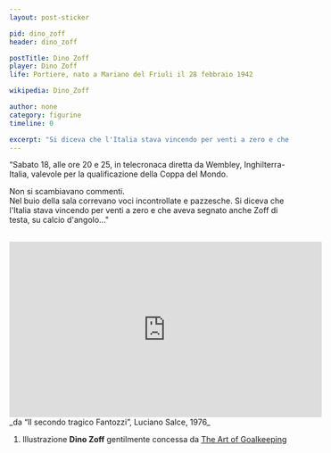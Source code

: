 ```yaml
---
layout: post-sticker

pid: dino_zoff
header: dino_zoff

postTitle: Dino Zoff
player: Dino Zoff
life: Portiere, nato a Mariano del Friuli il 28 febbraio 1942

wikipedia: Dino_Zoff

author: none
category: figurine
timeline: 0

excerpt: "Si diceva che l'Italia stava vincendo per venti a zero e che aveva segnato anche Zoff di testa, su calcio d'angolo..."
---
```

“Sabato 18, alle ore 20 e 25, in telecronaca diretta da Wembley, Inghilterra-Italia, valevole per la qualificazione della Coppa del Mondo.

Non si scambiavano commenti.<br/>
Nel buio della sala correvano voci incontrollate e pazzesche. Si diceva che l'Italia stava vincendo per venti a zero e che aveva segnato anche Zoff di testa, su calcio d'angolo..."
<br/>
<br/>
<div class="text-center">
    <div class="videoWrapper">
        <iframe width="560" height="315" src="https://www.youtube.com/embed/9VNp6S6VVDI" frameborder="0" allow="autoplay; encrypted-media" allowfullscreen></iframe>
    </div>
</div>
_da “Il secondo tragico Fantozzi”, Luciano Salce, 1976_

<div class="post-disclaimer">
<ol>
	<li>Illustrazione <b>Dino Zoff</b> gentilmente concessa da <a title="Dino Zoff - The Art of Goalkeeping" href="http://theartofgoalkeeping.com/" target="_blank">The Art of Goalkeeping</a></li>
</ol>
</div>
